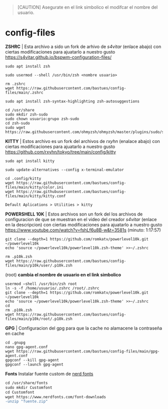 > [CAUTION]
> Asegurate en el link simbolico el modifcar el nombre del usuario.
# config-files
**ZSHRC** | Esta archivo a sido un fork de arhivo de *s4vitar* (enlace abajo) con ciertas modificaciones para ajuatarlo a nuestro gusto
https://s4vitar.github.io/bspwm-configuration-files/  
```
sudo apt install zsh
```
```
sudo usermod --shell /usr/bin/zsh <nombre usuario>
```
```
rm .zshrc
wget https://raw.githubusercontent.com/bastues/config-files/main/.zshrc
```
```
sudo apt install zsh-syntax-highlighting zsh-autosuggestions
```
```
cd /usr/share
sudo mkdir zsh-sudo
sudo chown usuario:grupo zsh-sudo
cd zsh-sudo
sudo wget https://raw.githubusercontent.com/ohmyzsh/ohmyzsh/master/plugins/sudo/sudo.plugin.zsh
```

**KITTY** | Estos archivo es un fork del archivos de *rxyhn* (enalace abajo) con ciertas modificaciones para ajuatarlo a nuestro gusto 
https://github.com/rxyhn/tokyo/tree/main/config/kitty
```
sudo apt install kitty
```
```
sudo update-alternatives --config x-terminal-emulator
```
```
cd .config/kitty
wget https://raw.githubusercontent.com/bastues/config-files/main/kitty/color.ini
wget https://raw.githubusercontent.com/bastues/config-files/main/kitty/kitty.conf
```
```
Default Aplications > Utilities > kitty
```

**POWERSHELL 10K** | Estos archivos son un fork del los archivos de configuracion de que se muestran en el video del creador *s4vitar* (enlace en la descripcion) con ciertas modificaciones para ajuatarlo a nuestro gusto 
https://www.youtube.com/watch?v=fshLf6u8B-w&t=3581s (minuto: 1:17:57)
```
git clone --depth=1 https://github.com/romkatv/powerlevel10k.git ~/powerlevel10k
echo 'source ~/powerlevel10k/powerlevel10k.zsh-theme' >>~/.zshrc
```
```
rm .p10k.zsh
wget https://raw.githubusercontent.com/bastues/config-files/main/p10k/user/.p10k.zsh
```
(root) **cambia el nombre de usuario en el link simbolico**
```
usermod –shell /usr/bin/zsh root
ln -s -f /home/usuario/.zshrc /root/.zshrc
git clone --depth=1 https://github.com/romkatv/powerlevel10k.git ~/powerlevel10k
echo 'source ~/powerlevel10k/powerlevel10k.zsh-theme' >>~/.zshrc
cd
rm .p10k.zsh
wget https://raw.githubusercontent.com/bastues/config-files/main/p10k/root/.p10k.zsh
```
**GPG** | Configuracion del gpg para que la cache no alamacene la contraseña en cache
```
cd .gnupg
nano gpg-agent.conf
wget https://raw.githubusercontent.com/bastues/config-files/main/gpg-agent.conf
gpgconf --kill gpg-agent
gpgconf --launch gpg-agent
```
**Fonts** Instalar fuente custom de [nerd fonts](https://www.nerdfonts.com/font-downloads)
```diff
cd /usr/share/fonts
sudo mkdir Customfont
cd Customfont
wget https://www.nerdfonts.com/font-downloads
-unzip "fuente.zip"
```


